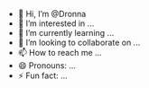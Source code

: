 - 👋 Hi, I’m @Dronna
- 👀 I’m interested in ...
- 🌱 I’m currently learning ...
- 💞️ I’m looking to collaborate on ...
- 📫 How to reach me ...
- 😄 Pronouns: ...
- ⚡ Fun fact: ...

<!---
Dronna/Dronna is a ✨ special ✨ repository because its `README.md` (this file) appears on your GitHub profile.
You can click the Preview link to take a look at your changes.
--->
